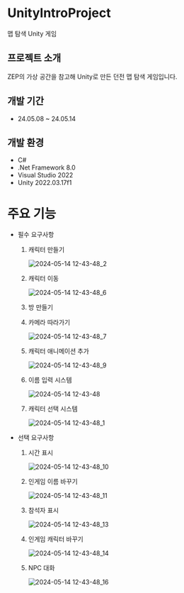 # UnityIntroProject
 맵 탐색 Unity 게임
## 프로젝트 소개
 ZEP의 가상 공간을 참고해 Unity로 만든 던전 맵 탐색 게임입니다.
## 개발 기간
 * 24.05.08 ~ 24.05.14
## 개발 환경
 * C#
 * .Net Framework 8.0
 * Visual Studio 2022
 * Unity 2022.03.17f1
# 주요 기능
 * 필수 요구사항
   1. 캐릭터 만들기

       ![2024-05-14 12-43-48_2](https://github.com/jhj603/UnityIntroProject/assets/82034869/b7f2f1a7-a62f-4ff5-bcde-f8ada04fc6f3)

   2. 캐릭터 이동
  
      ![2024-05-14 12-43-48_6](https://github.com/jhj603/UnityIntroProject/assets/82034869/eac33d6a-8c4f-49b4-919e-f75067cc6f4b)

    3. 방 만들기
    4. 카메라 따라가기
       
       ![2024-05-14 12-43-48_7](https://github.com/jhj603/UnityIntroProject/assets/82034869/23f31d67-7a5e-44ab-bdd4-305ccf3d3223)

    5. 캐릭터 애니메이션 추가
       
       ![2024-05-14 12-43-48_9](https://github.com/jhj603/UnityIntroProject/assets/82034869/78fcc856-985f-4985-aef7-6edcc16fe387)

    6. 이름 입력 시스템
       
       ![2024-05-14 12-43-48](https://github.com/jhj603/UnityIntroProject/assets/82034869/f2fbbf03-7c20-4085-bb25-49fa4132f55b)

    7. 캐릭터 선택 시스템
  
       ![2024-05-14 12-43-48_1](https://github.com/jhj603/UnityIntroProject/assets/82034869/7376556d-63cd-43e7-abb2-b8b36879deb3)
       

  * 선택 요구사항
    1. 시간 표시

       ![2024-05-14 12-43-48_10](https://github.com/jhj603/UnityIntroProject/assets/82034869/b070b70b-4e95-4be1-ba69-5ee35f3c4ac0)

    2. 인게임 이름 바꾸기

       ![2024-05-14 12-43-48_11](https://github.com/jhj603/UnityIntroProject/assets/82034869/bc21cebe-33df-446e-bdcb-e6a032eafb54)

    3. 참석자 표시
   
       ![2024-05-14 12-43-48_13](https://github.com/jhj603/UnityIntroProject/assets/82034869/98372127-7b3e-4e18-87e1-73336b0e74e9)

    4. 인게임 캐릭터 바꾸기
   
       ![2024-05-14 12-43-48_14](https://github.com/jhj603/UnityIntroProject/assets/82034869/84313194-4aa6-4bc9-8a5a-b716cd2dbaa6)

    5. NPC 대화
   
       ![2024-05-14 12-43-48_16](https://github.com/jhj603/UnityIntroProject/assets/82034869/39555b3e-e75f-4cd2-b370-07b8140d8fd5)
